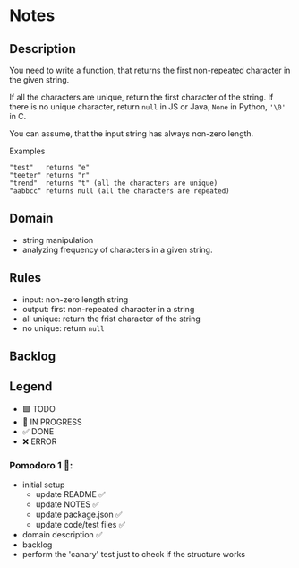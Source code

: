 # Notes

## Description

You need to write a function, that returns the first non-repeated character in the given string.

If all the characters are unique, return the first character of the string.
If there is no unique character, return `null` in JS or Java, `None` in Python, `'\0'` in C.

You can assume, that the input string has always non-zero length.

Examples

```
"test"   returns "e"
"teeter" returns "r"
"trend"  returns "t" (all the characters are unique)
"aabbcc" returns null (all the characters are repeated)
```

## Domain

- string manipulation 
- analyzing frequency of characters in a given string.

## Rules

- input: non-zero length string
- output: first non-repeated character in a string
- all unique: return the frist character of the string
- no unique: return `null`

## Backlog

## Legend

- 🟩 TODO
- 🚧 IN PROGRESS
- ✅ DONE
- ❌ ERROR


### Pomodoro 1 🍅:

- initial setup
  - update README ✅
  - update NOTES ✅
  - update package.json ✅
  - update code/test files ✅
- domain description ✅
- backlog
- perform the 'canary' test just to check if the structure works
